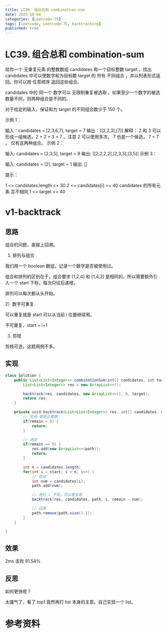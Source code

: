 ```yaml
---
title: LC39. 组合总和 combination-sum
date: 2025-10-04
categories: [Leetcode-75]
tags: [leetcode, Leetcode-75, backtracking]
published: true
---
```


# LC39. 组合总和 combination-sum


给你一个 无重复元素 的整数数组 candidates 和一个目标整数 target ，找出 candidates 中可以使数字和为目标数 target 的 所有 不同组合 ，并以列表形式返回。你可以按 任意顺序 返回这些组合。

candidates 中的 同一个 数字可以 无限制重复被选取 。如果至少一个数字的被选数量不同，则两种组合是不同的。 

对于给定的输入，保证和为 target 的不同组合数少于 150 个。

示例 1：

输入：candidates = [2,3,6,7], target = 7
输出：[[2,2,3],[7]]
解释：
2 和 3 可以形成一组候选，2 + 2 + 3 = 7 。注意 2 可以使用多次。
7 也是一个候选， 7 = 7 。
仅有这两种组合。
示例 2：

输入: candidates = [2,3,5], target = 8
输出: [[2,2,2,2],[2,3,3],[3,5]]
示例 3：

输入: candidates = [2], target = 1
输出: []
 

提示：

1 <= candidates.length <= 30
2 <= candidates[i] <= 40
candidates 的所有元素 互不相同
1 <= target <= 40

# v1-backtrack

## 思路

组合的问题，直接上回溯。

1) 排列与组合

我们用一个 boolean 数组，记录一个数字是否被使用过。

组合和排列的区别在于，组合要求 [1,2,4] 和 [1,4,2] 是相同的，所以需要额外引入一个 start 下标，每次只往后递增。

排列可以每次都从头开始。

2）数字可重复

可以重复就是 start 可以从当前 i 位置继续用。

不可重复，start = i+1

3) 剪枝

剪枝可选，这题用例不多。

## 实现

```java
class Solution {
    public List<List<Integer>> combinationSum(int[] candidates, int target) {
        List<List<Integer>> res = new ArrayList<>();

        backtrack(res, candidates, new ArrayList<>(), 0, target);
        return res;
    }

    private void backtrack(List<List<Integer>> res, int[] candidates, List<Integer> path, int start, int remain){
        // 剪枝 都是正整数
        if(remain < 0) {
            return;
        }

        // 满足
        if(remain == 0) {
            res.add(new ArrayList<>(path));
            return;
        }

        int n = candidates.length;
        for(int i = start; i < n; i++) {
            // 尝试
            int num = candidates[i];
            path.add(num);

            // 递归 i 不变，可以重复取
            backtrack(res, candidates, path, i, remain - num);

            // 回溯
            path.remove(path.size()-1);
        }
    }   

}
```

## 效果 

2ms 击败 91.54%

## 反思

如何更快呢？

太骚气了，看了 top1 竟然再打 list 本身的主意。自己实现一个 list。



# 参考资料